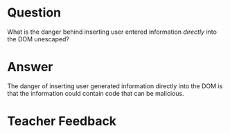 # Question

What is the danger behind inserting user entered information _directly_ into the DOM unescaped?

# Answer

The danger of inserting user generated information directly into the DOM is that the information could contain code that can be malicious.

# Teacher Feedback
